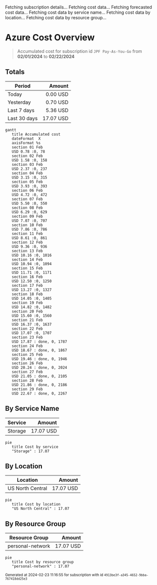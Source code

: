 Fetching subscription details...
Fetching cost data...
Fetching forecasted cost data...
Fetching cost data by service name...
Fetching cost data by location...
Fetching cost data by resource group...
# Azure Cost Overview

> Accumulated cost for subscription id `JPF Pay-As-You-Go` from **02/01/2024** to **02/22/2024**

## Totals

|Period|Amount|
|---|---:|
|Today|0.00 USD|
|Yesterday|0.70 USD|
|Last 7 days|5.36 USD|
|Last 30 days|17.07 USD|

```mermaid
gantt
   title Accumulated cost
   dateFormat  X
   axisFormat %s
   section 01 Feb
   USD 0.78 :0, 78
   section 02 Feb
   USD 1.58 :0, 158
   section 03 Feb
   USD 2.37 :0, 237
   section 04 Feb
   USD 3.15 :0, 315
   section 05 Feb
   USD 3.93 :0, 393
   section 06 Feb
   USD 4.72 :0, 472
   section 07 Feb
   USD 5.50 :0, 550
   section 08 Feb
   USD 6.29 :0, 629
   section 09 Feb
   USD 7.07 :0, 707
   section 10 Feb
   USD 7.86 :0, 786
   section 11 Feb
   USD 8.61 :0, 861
   section 12 Feb
   USD 9.36 :0, 936
   section 13 Feb
   USD 10.16 :0, 1016
   section 14 Feb
   USD 10.94 :0, 1094
   section 15 Feb
   USD 11.71 :0, 1171
   section 16 Feb
   USD 12.50 :0, 1250
   section 17 Feb
   USD 13.27 :0, 1327
   section 18 Feb
   USD 14.05 :0, 1405
   section 19 Feb
   USD 14.82 :0, 1482
   section 20 Feb
   USD 15.60 :0, 1560
   section 21 Feb
   USD 16.37 :0, 1637
   section 22 Feb
   USD 17.07 :0, 1707
   section 23 Feb
   USD 17.87 : done, 0, 1787
   section 24 Feb
   USD 18.67 : done, 0, 1867
   section 25 Feb
   USD 19.46 : done, 0, 1946
   section 26 Feb
   USD 20.24 : done, 0, 2024
   section 27 Feb
   USD 21.05 : done, 0, 2105
   section 28 Feb
   USD 21.86 : done, 0, 2186
   section 29 Feb
   USD 22.67 : done, 0, 2267
```

## By Service Name

|Service|Amount|
|---|---:|
|Storage|17.07 USD|

```mermaid
pie
   title Cost by service
   "Storage" : 17.07
```

## By Location

|Location|Amount|
|---|---:|
|US North Central|17.07 USD|

```mermaid
pie
   title Cost by location
   "US North Central" : 17.07
```

## By Resource Group

|Resource Group|Amount|
|---|---:|
|personal-network|17.07 USD|

```mermaid
pie
   title Cost by resource group
   "personal-network" : 17.07
```

<sup>Generated at 2024-02-23 11:16:55 for subscription with id `4913be3f-a345-4652-9bba-767418dd25e3`</sup>

